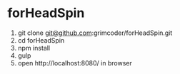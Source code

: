 # forHeadSpin

1. git clone git@github.com:grimcoder/forHeadSpin.git
2. cd forHeadSpin
3. npm install
4. gulp
5. open http://localhost:8080/ in browser